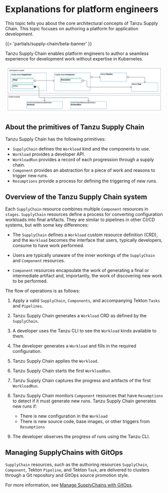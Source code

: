 # Explanations for platform engineers

This topic tells you about the core architectural concepts of Tanzu Supply Chain. This topic focuses
on authoring a platform for application development.

{{> 'partials/supply-chain/beta-banner' }}

Tanzu Supply Chain enables platform engineers to author a seamless experience for development work
without expertise in Kubernetes.

![Diagram that shows the namespace-scoped supply-chain resource progressing toward a Tekton task and also toward a cluster-scoped workload.](images/core-concepts-about.png)

## <a id="primitives"></a> About the primitives of Tanzu Supply Chain

Tanzu Supply Chain has the following primitives:

- `SupplyChain` defines the `Workload` kind and the components to use.
- `Workload` provides a developer API.
- `WorkloadRun` provides a record of each progression through a supply chain.
- `Component` provides an abstraction for a piece of work and reasons to trigger new runs.
- `Resumptions` provide a process for defining the triggering of new runs.

## <a id="system-overview"></a> Overview of the Tanzu Supply Chain system

Each `SupplyChain` resource combines multiple `Component` resources in `stages`. `SupplyChain`
resources define a process for converting configuration workloads into final artifacts. They are
similar to pipelines in other CI/CD systems, but with some key differences:

- The `SupplyChain` defines a `Workload` custom resource definition (CRD), and the `Workload`
  becomes the interface that users, typically developers, consume to have work performed.

- Users are typically unaware of the inner workings of the `SupplyChain` and `Component` resources.

- `Component` resources encapsulate the work of generating a final or intermediate artifact and,
  importantly, the work of discovering new work to be performed.

The flow of operations is as follows:

1. Apply a valid `SupplyChain`, `Components`, and accompanying Tekton `Tasks` and `Pipelines`.

1. Tanzu Supply Chain generates a `Workload` CRD as defined by the `SupplyChain`.

1. A developer uses the Tanzu CLI to see the `Workload` kinds available to them.

1. The developer generates a `Workload` and fills in the required configuration.

1. Tanzu Supply Chain applies the `Workload`.

1. Tanzu Supply Chain starts the first `WorkloadRun`.

1. Tanzu Supply Chain captures the progress and artifacts of the first `WorkloadRun`.

1. Tanzu Supply Chain monitors `Component` resources that have `Resumptions` to detect if it must
   generate new runs. Tanzu Supply Chain generates new runs if:

   - There is new configuration in the `Workload`
   - There is new source code, base images, or other triggers from `Resumptions`

1. The developer observes the progress of runs using the Tanzu CLI.

## <a id="gitops"></a> Managing SupplyChains with GitOps

`SupplyChain` resources, such as the authoring resources `SupplyChain`, `Component`, Tekton
`Pipeline`, and Tekton `Task`, are delivered to clusters through a Git repository and GitOps source
promotion style.

For more information, see
[Manage SupplyChains with GitOps](../how-to/deploying-supply-chains/gitops-managed.hbs.md).

<!--
[SupplyChain]: ./supply-chains.hbs.md
[Workload]: ./workloads.hbs.md
[WorkloadRun]: ./workload-runs.hbs.md
[Components]: ./components.hbs.md
[Resumptions]: ./resumptions.hbs.md
[SecurityModel]: ./security-model.hbs.md
-->
